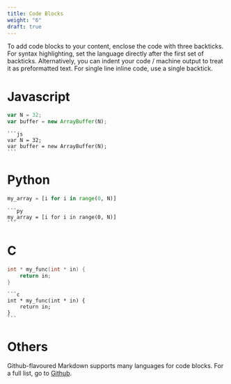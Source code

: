 ```yaml
---
title: Code Blocks
weight: "6"
draft: true
---
```


To add code blocks to your content, enclose the code with three backticks. For syntax highlighting, set the language directly after the first set of backticks.
Alternatively, you can indent your code / machine output to treat it as preformatted text. For single line inline code, use a single backtick.

# Javascript

```js
var N = 32;
var buffer = new ArrayBuffer(N);
```

    ```js
    var N = 32;
    var buffer = new ArrayBuffer(N);
    ```

# Python

```py
my_array = [i for i in range(0, N)]
```

    ```py
    my_array = [i for i in range(0, N)]
    ```

# C

```c
int * my_func(int * in) {
    return in;
}
```

    ```c
    int * my_func(int * in) {
        return in;
    }
    ```

# Others

Github-flavoured Markdown supports many languages for code blocks. For a full list, go to [Github](https://github.com/github/linguist/blob/master/lib/linguist/languages.yml).
